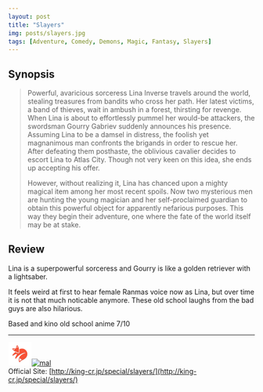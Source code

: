 ```yaml
---
layout: post
title: "Slayers"
img: posts/slayers.jpg 
tags: [Adventure, Comedy, Demons, Magic, Fantasy, Slayers]
---
```


## Synopsis
>Powerful, avaricious sorceress Lina Inverse travels around the world, stealing treasures from bandits who cross her path. Her latest victims, a band of thieves, wait in ambush in a forest, thirsting for revenge. When Lina is about to effortlessly pummel her would-be attackers, the swordsman Gourry Gabriev suddenly announces his presence. Assuming Lina to be a damsel in distress, the foolish yet magnanimous man confronts the brigands in order to rescue her. After defeating them posthaste, the oblivious cavalier decides to escort Lina to Atlas City. Though not very keen on this idea, she ends up accepting his offer.
>
>However, without realizing it, Lina has chanced upon a mighty magical item among her most recent spoils. Now two mysterious men are hunting the young magician and her self-proclaimed guardian to obtain this powerful object for apparently nefarious purposes. This way they begin their adventure, one where the fate of the world itself may be at stake.

## Review
Lina is a superpowerful sorceress and Gourry is like a golden retriever with a lightsaber.

It feels weird at first to hear female Ranmas voice now as Lina, but over time it is not that much noticable anymore. These old school laughs from the bad guys are also hilarious.
   
Based and kino old school anime 7/10

---

[![kitsu](..\assets\img\kitsu.png)](https://kitsu.io/anime/slayers)[![mal](..\assets\img\mal.ico)](https://myanimelist.net/anime/534/Slayers)  
Official Site: [http://king-cr.jp/special/slayers/](http://king-cr.jp/special/slayers/)